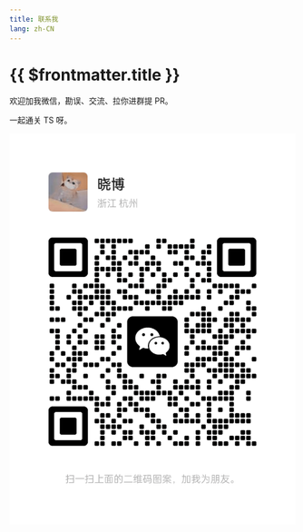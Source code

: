 ```yaml
---
title: 联系我
lang: zh-CN
---
```


# {{ $frontmatter.title }}

欢迎加我微信，勘误、交流、拉你进群提 PR。

一起通关 TS 呀。

![img](./assets/me.png)
